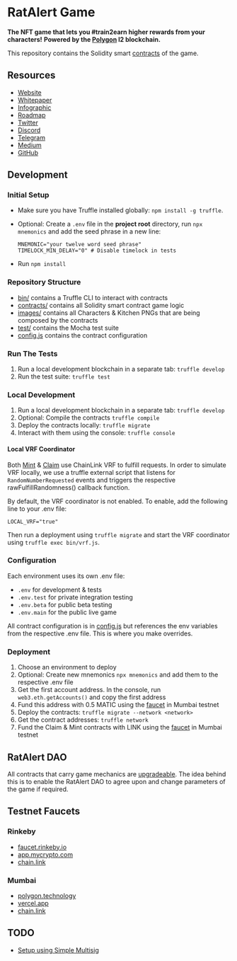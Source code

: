RatAlert Game
==============

**The NFT game that lets you #train2earn higher rewards from your characters!**
**Powered by the [Polygon](https://polygon.technology/) l2 blockchain.**

This repository contains the Solidity smart [contracts](./contracts/) of the game.


## Resources

- [Website](https://ratalert.com/)
- [Whitepaper](https://ratalert.com/whitepaper)
- [Infographic](https://ratalert.com/infographic)
- [Roadmap](https://ratalert.com/roadmap)
- [Twitter](https://twitter.com/RatAlertNFT)
- [Discord](https://discord.gg/T6THfqh37A)
- [Telegram](https://t.me/ratalert_chat)
- [Medium](https://ratalert.medium.com/)
- [GitHub](https://github.com/ratalert)


## Development

### Initial Setup

- Make sure you have Truffle installed globally: `npm install -g truffle`.
- Optional: Create a `.env` file in the **project root** directory, run `npx mnemonics` and add the seed phrase in a new line:

      MNEMONIC="your twelve word seed phrase"
      TIMELOCK_MIN_DELAY="0" # Disable timelock in tests

- Run `npm install`


### Repository Structure

- [bin/](./bin/) contains a Truffle CLI to interact with contracts
- [contracts/](./contracts/) contains all Solidity smart contract game logic
- [images/](./images/) contains all Characters & Kitchen PNGs that are being composed by the contracts
- [test/](./test/) contains the Mocha test suite
- [config.js](./config.js) contains the contract configuration


### Run The Tests

1. Run a local development blockchain in a separate tab: `truffle develop`
2. Run the test suite: `truffle test`


### Local Development

1. Run a local development blockchain in a separate tab: `truffle develop`
2. Optional: Compile the contracts `truffle compile`
3. Deploy the contracts locally: `truffle migrate`
4. Interact with them using the console: `truffle console`

#### Local VRF Coordinator

Both [Mint](./contracts/Mint.sol) & [Claim](./contracts/Claim.sol) use ChainLink VRF to fulfill requests.
In order to simulate VRF locally, we use a truffle external script that listens for `RandomNumberRequested`
events and triggers the respective rawFulfillRandomness() callback function.

By default, the VRF coordinator is not enabled. To enable, add the following line to your .env file:

    LOCAL_VRF="true"

Then run a deployment using `truffle migrate` and start the VRF coordinator using `truffle exec bin/vrf.js`.


### Configuration

Each environment uses its own .env file:

- `.env` for development & tests
- `.env.test` for private integration testing
- `.env.beta` for public beta testing
- `.env.main` for the public live game

All contract configuration is in [config.js](./config.js) but references the env variables from the respective .env file. This is where you make overrides.


### Deployment

1. Choose an environment to deploy
2. Optional: Create new mnemonics `npx mnemonics` and add them to the respective .env file
3. Get the first account address. In the console, run `web3.eth.getAccounts()` and copy the first address
4. Fund this address with 0.5 MATIC using the [faucet](https://faucet.polygon.technology/) in Mumbai testnet
5. Deploy the contracts: `truffle migrate --network <network>`
6. Get the contract addresses: `truffle network`
7. Fund the Claim & Mint contracts with LINK using the [faucet](https://faucets.chain.link/mumbai) in Mumbai testnet


## RatAlert DAO

All contracts that carry game mechanics are [upgradeable](https://docs.openzeppelin.com/contracts/4.x/upgradeable).
The idea behind this is to enable the RatAlert DAO to agree upon and change parameters of the game if required.


## Testnet Faucets

### Rinkeby

- [faucet.rinkeby.io](https://faucet.rinkeby.io/)
- [app.mycrypto.com](https://app.mycrypto.com/faucet)
- [chain.link](https://faucets.chain.link/mumbai)

### Mumbai

- [polygon.technology](https://faucet.polygon.technology/)
- [vercel.app](https://testmatic.vercel.app/)
- [chain.link](https://faucets.chain.link/mumbai)


## TODO

- [Setup using Simple Multisig](https://github.com/paxosglobal/simple-multisig/)
